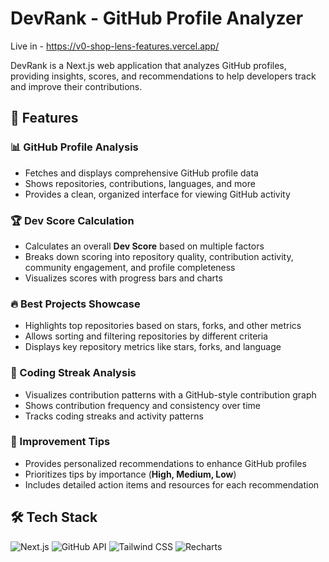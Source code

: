 # DevRank - GitHub Profile Analyzer

Live in - https://v0-shop-lens-features.vercel.app/ 

DevRank is a Next.js web application that analyzes GitHub profiles, providing insights, scores, and recommendations to help developers track and improve their contributions.

## 🚀 Features

### 📊 GitHub Profile Analysis
- Fetches and displays comprehensive GitHub profile data
- Shows repositories, contributions, languages, and more
- Provides a clean, organized interface for viewing GitHub activity

### 🏆 Dev Score Calculation
- Calculates an overall **Dev Score** based on multiple factors
- Breaks down scoring into repository quality, contribution activity, community engagement, and profile completeness
- Visualizes scores with progress bars and charts

### 🔥 Best Projects Showcase
- Highlights top repositories based on stars, forks, and other metrics
- Allows sorting and filtering repositories by different criteria
- Displays key repository metrics like stars, forks, and language

### 📅 Coding Streak Analysis
- Visualizes contribution patterns with a GitHub-style contribution graph
- Shows contribution frequency and consistency over time
- Tracks coding streaks and activity patterns

### 🎯 Improvement Tips
- Provides personalized recommendations to enhance GitHub profiles
- Prioritizes tips by importance (**High, Medium, Low**)
- Includes detailed action items and resources for each recommendation

## 🛠️ Tech Stack

![Next.js](https://img.shields.io/badge/Next.js-000000?style=for-the-badge&logo=nextdotjs&logoColor=white) 
![GitHub API](https://img.shields.io/badge/GitHub-181717?style=for-the-badge&logo=github&logoColor=white) 
![Tailwind CSS](https://img.shields.io/badge/TailwindCSS-38B2AC?style=for-the-badge&logo=tailwind-css&logoColor=white) 
![Recharts](https://img.shields.io/badge/Recharts-FF4500?style=for-the-badge&logo=recharts&logoColor=white)
